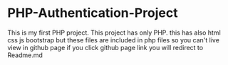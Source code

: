 # PHP-Authentication-Project
This is my first PHP project. This project has only PHP.
this has also html css js bootstrap but these files are included in php files
so you can't live view in github page if you click github page link  you will redirect to Readme.md
